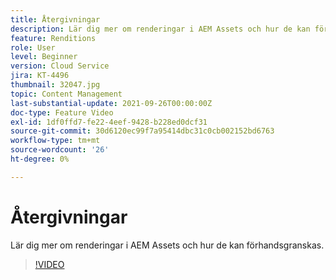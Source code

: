 ```yaml
---
title: Återgivningar
description: Lär dig mer om renderingar i AEM Assets och hur de kan förhandsgranskas.
feature: Renditions
role: User
level: Beginner
version: Cloud Service
jira: KT-4496
thumbnail: 32047.jpg
topic: Content Management
last-substantial-update: 2021-09-26T00:00:00Z
doc-type: Feature Video
exl-id: 1df0ffd7-fe22-4eef-9428-b228ed0dcf31
source-git-commit: 30d6120ec99f7a95414dbc31c0cb002152bd6763
workflow-type: tm+mt
source-wordcount: '26'
ht-degree: 0%

---
```


# Återgivningar

Lär dig mer om renderingar i AEM Assets och hur de kan förhandsgranskas.

>[!VIDEO](https://video.tv.adobe.com/v/32047?quality=12&learn=on)
